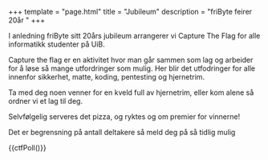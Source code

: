 +++
template = "page.html"
title = "Jubileum"
description = "friByte feirer 20år " 
+++

I anledning friByte sitt 20års jubileum arrangerer vi Capture The Flag for alle informatikk studenter på UiB.

Capture the flag er en aktivitet hvor man går sammen som lag og arbeider for å løse så mange utfordringer som mulig. Her blir det utfodringer for alle innenfor sikkerhet, matte, koding, pentesting og hjernetrim.

Ta med deg noen venner for en kveld full av hjernetrim, eller kom alene så ordner vi et lag til deg.

Selvfølgelig serveres det pizza, og ryktes og om premier for vinnerne!

Det er begrensning på antall deltakere så meld deg på så tidlig mulig

{{ctfPoll()}}